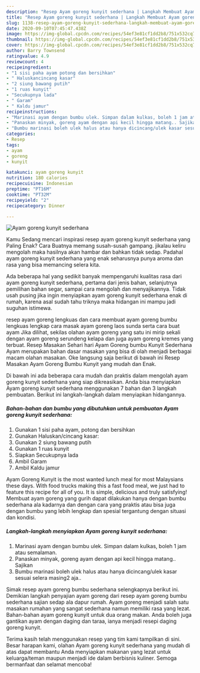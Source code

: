 ```yaml
---
description: "Resep Ayam goreng kunyit sederhana | Langkah Membuat Ayam goreng kunyit sederhana Yang Enak Dan Mudah"
title: "Resep Ayam goreng kunyit sederhana | Langkah Membuat Ayam goreng kunyit sederhana Yang Enak Dan Mudah"
slug: 1138-resep-ayam-goreng-kunyit-sederhana-langkah-membuat-ayam-goreng-kunyit-sederhana-yang-enak-dan-mudah
date: 2020-09-10T07:45:47.438Z
image: https://img-global.cpcdn.com/recipes/54ef3e81cf1dd2b8/751x532cq70/ayam-goreng-kunyit-sederhana-foto-resep-utama.jpg
thumbnail: https://img-global.cpcdn.com/recipes/54ef3e81cf1dd2b8/751x532cq70/ayam-goreng-kunyit-sederhana-foto-resep-utama.jpg
cover: https://img-global.cpcdn.com/recipes/54ef3e81cf1dd2b8/751x532cq70/ayam-goreng-kunyit-sederhana-foto-resep-utama.jpg
author: Barry Townsend
ratingvalue: 4.9
reviewcount: 4
recipeingredient:
- "1 sisi paha ayam potong dan bersihkan"
- " Haluskancincang kasar"
- "2 siung bawang putih"
- "1 ruas kunyit"
- "Secukupnya lada"
- " Garam"
- " Kaldu jamur"
recipeinstructions:
- "Marinasi ayam dengan bumbu ulek. Simpan dalam kulkas, boleh 1 jam atau semalaman."
- "Panaskan minyak, goreng ayam dengan api kecil hingga matang.. Sajikan"
- "Bumbu marinasi boleh ulek halus atau hanya dicincang/ulek kasar sesuai selera masing2 aja.."
categories:
- Resep
tags:
- ayam
- goreng
- kunyit

katakunci: ayam goreng kunyit 
nutrition: 180 calories
recipecuisine: Indonesian
preptime: "PT16M"
cooktime: "PT32M"
recipeyield: "2"
recipecategory: Dinner

---
```



![Ayam goreng kunyit sederhana](https://img-global.cpcdn.com/recipes/54ef3e81cf1dd2b8/751x532cq70/ayam-goreng-kunyit-sederhana-foto-resep-utama.jpg)

Kamu Sedang mencari inspirasi resep ayam goreng kunyit sederhana yang Paling Enak? Cara Buatnya memang susah-susah gampang. jikalau keliru mengolah maka hasilnya akan hambar dan bahkan tidak sedap. Padahal ayam goreng kunyit sederhana yang enak seharusnya punya aroma dan rasa yang bisa memancing selera kita.

Ada beberapa hal yang sedikit banyak mempengaruhi kualitas rasa dari ayam goreng kunyit sederhana, pertama dari jenis bahan, selanjutnya pemilihan bahan segar, sampai cara mengolah dan menyajikannya. Tidak usah pusing jika ingin menyiapkan ayam goreng kunyit sederhana enak di rumah, karena asal sudah tahu triknya maka hidangan ini mampu jadi suguhan istimewa.

resep ayam goreng lengkuas dan cara membuat ayam goreng bumbu lengkuas lengkap cara masak ayam goreng laos sunda serta cara buat ayam Jika dilihat, sekilas olahan ayam goreng yang satu ini mirip sekali dengan ayam goreng serundeng kelapa dan juga ayam goreng kremes yang terbuat. Resep Masakan Sehari hari Ayam Goreng bumbu Kunyit Sederhana Ayam merupakan bahan dasar masakan yang bisa di olah menjadi berbagai macam olahan masakan. Oke langsung saja berikut di bawah ini Resep Masakan Ayam Goreng Bumbu Kunyit yang mudah dan Enak.


Di bawah ini ada beberapa cara mudah dan praktis dalam mengolah ayam goreng kunyit sederhana yang siap dikreasikan. Anda bisa menyiapkan Ayam goreng kunyit sederhana menggunakan 7 bahan dan 3 langkah pembuatan. Berikut ini langkah-langkah dalam menyiapkan hidangannya.

<!--inarticleads1-->

##### Bahan-bahan dan bumbu yang dibutuhkan untuk pembuatan Ayam goreng kunyit sederhana:

1. Gunakan 1 sisi paha ayam, potong dan bersihkan
1. Gunakan  Haluskan/cincang kasar:
1. Gunakan 2 siung bawang putih
1. Gunakan 1 ruas kunyit
1. Siapkan Secukupnya lada
1. Ambil  Garam
1. Ambil  Kaldu jamur


Ayam Goreng Kunyit is the most wanted lunch meal for most Malaysians these days. With food trucks making this a fast food meal, we just had to feature this recipe for all of you. It is simple, delicious and truly satisfying! Membuat ayam goreng yang gurih dapat dilakukan hanya dengan bumbu sederhana ala kadarnya dan dengan cara yang praktis atau bisa juga dengan bumbu yang lebih lengkap dan spesial tergantung dengan situasi dan kondisi. 

<!--inarticleads2-->

##### Langkah-langkah menyiapkan Ayam goreng kunyit sederhana:

1. Marinasi ayam dengan bumbu ulek. Simpan dalam kulkas, boleh 1 jam atau semalaman.
1. Panaskan minyak, goreng ayam dengan api kecil hingga matang.. Sajikan
1. Bumbu marinasi boleh ulek halus atau hanya dicincang/ulek kasar sesuai selera masing2 aja..


Simak resep ayam goreng bumbu sederhana selengkapnya berikut ini. Demikian langkah penyajian ayam goreng dari resep ayam goreng bumbu sederhana sajian sedap ala dapur rumah. Ayam goreng menjadi salah satu masakan rumahan yang sangat sederhana namun memiliki rasa yang lezat. Bahan-bahan ayam goreng kunyit untuk dua orang makan. Anda boleh juga gantikan ayam dengan daging dan taraa, ianya menjadi resepi daging goreng kunyit. 

Terima kasih telah menggunakan resep yang tim kami tampilkan di sini. Besar harapan kami, olahan Ayam goreng kunyit sederhana yang mudah di atas dapat membantu Anda menyiapkan makanan yang lezat untuk keluarga/teman maupun menjadi ide dalam berbisnis kuliner. Semoga bermanfaat dan selamat mencoba!
